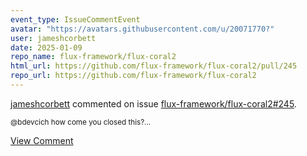 ```yaml
---
event_type: IssueCommentEvent
avatar: "https://avatars.githubusercontent.com/u/20071770?"
user: jameshcorbett
date: 2025-01-09
repo_name: flux-framework/flux-coral2
html_url: https://github.com/flux-framework/flux-coral2/pull/245
repo_url: https://github.com/flux-framework/flux-coral2
---
```


<a href='https://github.com/jameshcorbett' target='_blank'>jameshcorbett</a> commented on issue <a href='https://github.com/flux-framework/flux-coral2/pull/245' target='_blank'>flux-framework/flux-coral2#245</a>.

<small>@bdevcich how come you closed this?...</small>

<a href='https://github.com/flux-framework/flux-coral2/pull/245' target='_blank'>View Comment</a>